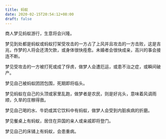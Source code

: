 ```yaml
---
title: 蚂蚁
date: 2020-02-15T20:54:12+08:00
draft: false
---
```


商人梦见蚂蚁游行，生意将会兴隆。

梦见到处都是蚂蚁或蚂蚁打架受攻击的一方占了上风并且攻击的一方击败，这是吉兆，作梦的人将会还清欠款，或身体很快痊愈。未婚者会很快成亲，高兴的事会接连不断。

梦见受攻击的一方被打死或成了俘虏，做梦人会遭厄运，或患不治之症，或瞬间破产。

梦见自己被蚂蚁团团包围，死期即将临头。

梦见蚂蚁在自己的头顶或家里乱跑，做梦者是农民，则是好兆头，意味着风调雨顺，久旱的庄稼得救。

梦见自己喝的水、牛奶或其它饮料中有蚂蚁，做梦人会受到内脏疾病的折磨。

梦见餐桌上有蚂蚁，居住在异国的亲人或亲戚即将登门。

梦见自己的床铺上有蚂蚁，会患重病。